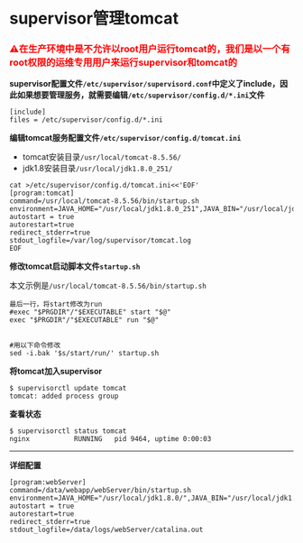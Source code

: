 # supervisor管理tomcat

<h3 style=color:red>⚠️在生产环境中是不允许以root用户运行tomcat的，我们是以一个有root权限的运维专用用户来运行supervisor和tomcat的</h3>



**supervisor配置文件`/etc/supervisor/supervisord.conf`中定义了include，因此如果想要管理服务，就需要编辑`/etc/supervisor/config.d/*.ini`文件**

```shell
[include] 
files = /etc/supervisor/config.d/*.ini
```



**编辑tomcat服务配置文件`/etc/supervisor/config.d/tomcat.ini`**

- tomcat安装目录`/usr/local/tomcat-8.5.56/`
- jdk1.8安装目录`/usr/local/jdk1.8.0_251/`

```shell
cat >/etc/supervisor/config.d/tomcat.ini<<'EOF'
[program:tomcat] 
command=/usr/local/tomcat-8.5.56/bin/startup.sh 
environment=JAVA_HOME="/usr/local/jdk1.8.0_251",JAVA_BIN="/usr/local/jdk1.8.0_251/bin"
autostart = true 
autorestart=true 
redirect_stderr=true 
stdout_logfile=/var/log/supervisor/tomcat.log
EOF
```



**修改tomcat启动脚本文件`startup.sh`**

本文示例是`/usr/local/tomcat-8.5.56/bin/startup.sh`

```shell
最后一行，将start修改为run
#exec "$PRGDIR"/"$EXECUTABLE" start "$@"
exec "$PRGDIR"/"$EXECUTABLE" run "$@"


#用以下命令修改
sed -i.bak '$s/start/run/' startup.sh
```



**将tomcat加入supervisor**

```shell
$ supervisorctl update tomcat
tomcat: added process group
```



**查看状态**

```shell
$ supervisorctl status tomcat
nginx           RUNNING   pid 9464, uptime 0:00:03
```



---

**详细配置**

```shell
[program:webServer] 
command=/data/webapp/webServer/bin/startup.sh 
environment=JAVA_HOME="/usr/local/jdk1.8.0/",JAVA_BIN="/usr/local/jdk1.8.0/bin"
autostart = true 
autorestart=true 
redirect_stderr=true 
stdout_logfile=/data/logs/webServer/catalina.out 
```

